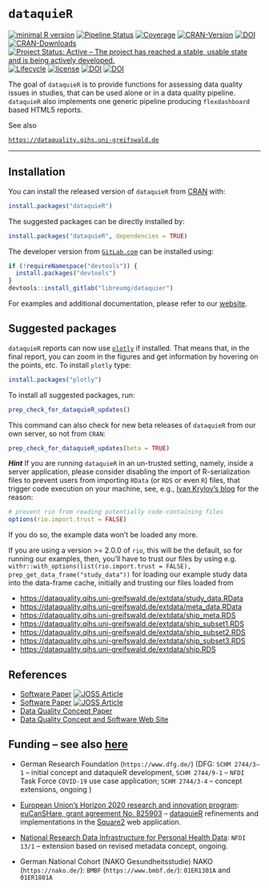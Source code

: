 
<!-- README.md is generated from README.Rmd. Please edit that file -->

# `dataquieR`

<!-- badges: start -->

[![minimal R
version](https://img.shields.io/badge/R%3E%3D-3.6.0-6666ff.svg)](https://cran.r-project.org/)
[![Pipeline
Status](https://gitlab.com/libreumg/dataquier/badges/master/pipeline.svg?ignore_skipped=true)](https://libreumg.gitlab.io/dataquier/)
[![Coverage](https://codecov.io/gl/libreumg/dataquier/branch/master/graph/badge.svg?token=79TK6GQTMG)](https://app.codecov.io/gl/libreumg/dataquier)
[![CRAN-Version](https://www.r-pkg.org/badges/version/dataquieR)](https://cran.r-project.org/package=dataquieR)
[![DOI](https://img.shields.io/badge/DOI-10.32614%2FCRAN.package.dataquieR-00be00.svg)](https://doi.org/10.32614/CRAN.package.dataquieR)
[![CRAN-Downloads](https://cranlogs.r-pkg.org/badges/dataquieR)](https://www.r-pkg.org/pkg/dataquieR)
[![Project Status: Active – The project has reached a stable, usable
state and is being actively
developed.](https://www.repostatus.org/badges/latest/active.svg)](https://www.repostatus.org/#active)
[![`Lifecycle`](https://img.shields.io/badge/lifecycle-stable-brightgreen.svg)](https://lifecycle.r-lib.org/articles/stages.html#stable)
[![license](https://img.shields.io/badge/license-BSD_2_clause%20+%20file%20LICENSE-00be00.svg)](https://opensource.org/license/bsd-2-clause)
[![DOI](https://joss.theoj.org/papers/10.21105/joss.03093/status.svg)](https://doi.org/10.21105/joss.03093)
[![DOI](https://joss.theoj.org/papers/10.21105/joss.06581/status.svg)](https://doi.org/10.21105/joss.06581)

<!-- badges: end -->

The goal of `dataquieR` is to provide functions for assessing data
quality issues in studies, that can be used alone or in a data quality
pipeline. `dataquieR` also implements one generic pipeline producing
`flexdashboard` based HTML5 reports.

See also

[`https://dataquality.qihs.uni-greifswald.de`](https://dataquality.qihs.uni-greifswald.de)

------------------------------------------------------------------------

## Installation

You can install the released version of `dataquieR` from
[CRAN](https://CRAN.R-project.org/package=dataquieR) with:

``` r
install.packages("dataquieR")
```

The suggested packages can be directly installed by:

``` r
install.packages("dataquieR", dependencies = TRUE)
```

The developer version from
[`GitLab.com`](https://gitlab.com/libreumg/dataquier) can be installed
using:

``` r
if (!requireNamespace("devtools")) {
  install.packages("devtools")
}
devtools::install_gitlab("libreumg/dataquier")
```

For examples and additional documentation, please refer to our
[website](https://dataquality.qihs.uni-greifswald.de).

## Suggested packages

`dataquieR` reports can now use
[`plotly`](https://cran.r-project.org/package=plotly) if installed. That
means that, in the final report, you can zoom in the figures and get
information by hovering on the points, etc. To install `plotly` type:

``` r
install.packages("plotly")
```

To install all suggested packages, run:

``` r
prep_check_for_dataquieR_updates()
```

This command can also check for new beta releases of `dataquieR` from
our own server, so not from `CRAN`:

``` r
prep_check_for_dataquieR_updates(beta = TRUE)
```

***Hint*** If you are running `dataquieR` in an un-trusted setting,
namely, inside a server application, please consider disabling the
import of R-serialization files to prevent users from importing `RData`
(or `RDS` or even `R`) files, that trigger code execution on your
machine, see, e.g., [Ivan Krylov’s
blog](https://aitap.github.io/2024/05/02/unserialize.html) for the
reason:

``` r
# prevent rio from reading potentially code-containing files
options(rio.import.trust = FALSE)
```

If you do so, the example data won’t be loaded any more.

If you are using a version \>= 2.0.0 of `rio`, this will be the default,
so for running our examples, then, you’ll have to trust our files by
using e.g.
`withr::with_options(list(rio.import.trust = FALSE), prep_get_data_frame("study_data"))`
for loading our example study data into the data-frame cache, initially
and trusting our files loaded from

- <https://dataquality.qihs.uni-greifswald.de/extdata/study_data.RData>
- <https://dataquality.qihs.uni-greifswald.de/extdata/meta_data.RData>
- <https://dataquality.qihs.uni-greifswald.de/extdata/ship_meta.RDS>
- <https://dataquality.qihs.uni-greifswald.de/extdata/ship_subset1.RDS>
- <https://dataquality.qihs.uni-greifswald.de/extdata/ship_subset2.RDS>
- <https://dataquality.qihs.uni-greifswald.de/extdata/ship_subset3.RDS>
- <https://dataquality.qihs.uni-greifswald.de/extdata/ship.RDS>

## References

- [Software Paper](https://doi.org/10.21105/joss.06581) [![JOSS
  Article](https://joss.theoj.org/papers/10.21105/joss.06581/status.svg)](https://doi.org/10.21105/joss.06581)
- [Software Paper](https://doi.org/10.21105/joss.03093) [![JOSS
  Article](https://joss.theoj.org/papers/10.21105/joss.03093/status.svg)](https://doi.org/10.21105/joss.03093)
- [Data Quality Concept
  Paper](https://doi.org/10.1186/s12874-021-01252-7)
- [Data Quality Concept and Software Web
  Site](https://dataquality.qihs.uni-greifswald.de)

## Funding – see also [here](https://dataquality.qihs.uni-greifswald.de/Contact.html)

- German Research Foundation (`https://www.dfg.de/`) (DFG:
  `SCHM 2744/3–1` – initial concept and dataquieR development,
  `SCHM 2744/9-1` – `NFDI` Task Force `COVID-19` use case application;
  `SCHM 2744/3-4` – concept extensions, ongoing )

- [European Union’s Horizon 2020 research and innovation
  program](https://research-and-innovation.ec.europa.eu/funding/funding-opportunities/funding-programmes-and-open-calls/horizon-2020_en):
  [euCanSHare, grant agreement No. 825903](http://www.eucanshare.eu/) –
  [dataquieR](https://cran.r-project.org/package=dataquieR) refinements
  and implementations in the
  [Square2](https://pubmed.ncbi.nlm.nih.gov/28423853/) web application.

- [National Research Data Infrastructure for Personal Health
  Data](https://www.nfdi4health.de/en/): `NFDI 13/1` – extension based
  on revised metadata concept, ongoing.

- German National Cohort (NAKO Gesundheitsstudie) NAKO
  (`https://nako.de/`): `BMBF` (`https://www.bmbf.de/`): `01ER1301A` and
  `01ER1801A`
